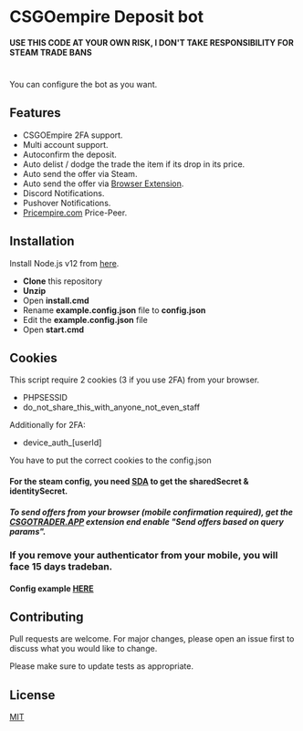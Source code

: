 # CSGOempire Deposit bot
#### USE THIS CODE AT YOUR OWN RISK, I DON'T TAKE RESPONSIBILITY FOR STEAM TRADE BANS
#

You can configure the bot as you want. 

## Features

- CSGOEmpire 2FA support.
- Multi account support.
- Autoconfirm the deposit.
- Auto delist / dodge the trade the item if its drop in its price.
- Auto send the offer via Steam.
- Auto send the offer via [Browser Extension](https://csgotrader.app/).
- Discord Notifications.
- Pushover Notifications.
- [Pricempire.com](https://pricempire.com/peer) Price-Peer.


## Installation

Install Node.js v12 from [here](https://nodejs.org/dist/v12.17.0/node-v12.17.0-x64.msi).
- **Clone** this repository
- **Unzip**
- Open **install.cmd**
- Rename **example.config.json** file to **config.json**
- Edit the **example.config.json** file
- Open **start.cmd**


## Cookies
This script require 2 cookies (3 if you use 2FA) from your browser.

- PHPSESSID
- do_not_share_this_with_anyone_not_even_staff

Additionally for 2FA:
- device_auth_[userId]
    
You have to put the correct cookies to the config.json

#### For the steam config, you need [SDA](https://github.com/Jessecar96/SteamDesktopAuthenticator) to get the sharedSecret & identitySecret.

##### To send offers from your browser (mobile confirmation required), get the [CSGOTRADER.APP](https://csgotrader.app/) extension end enable "Send offers based on query params".
### If you remove your authenticator from your mobile, you will face 15 days tradeban.

#### Config example [HERE](https://github.com/antal-k/antal-k-csgoempire-deposit/blob/main/config.md)

 
## Contributing
Pull requests are welcome. For major changes, please open an issue first to discuss what you would like to change.

Please make sure to update tests as appropriate.

## License
[MIT](https://choosealicense.com/licenses/mit/)
